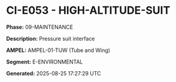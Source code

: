 # CI-E053 - HIGH-ALTITUDE-SUIT

**Phase:** 09-MAINTENANCE

**Description:** Pressure suit interface

**AMPEL:** AMPEL-01-TUW (Tube and Wing)

**Segment:** E-ENVIRONMENTAL

**Generated:** 2025-08-25 17:27:29 UTC
